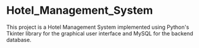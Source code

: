 # Hotel_Management_System
This project is a Hotel Management System implemented using Python's Tkinter library for the graphical user interface and MySQL for the backend database. 
